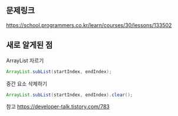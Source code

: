## 문제링크 
https://school.programmers.co.kr/learn/courses/30/lessons/133502

## 새로 알게된 점
ArrayList 자르기
```java
ArrayList.subList(startIndex, endIndex);
```
중간 요소 삭제하기
```java
ArrayList.subList(startIndex, endIndex).clear();
```
참고
https://developer-talk.tistory.com/783

